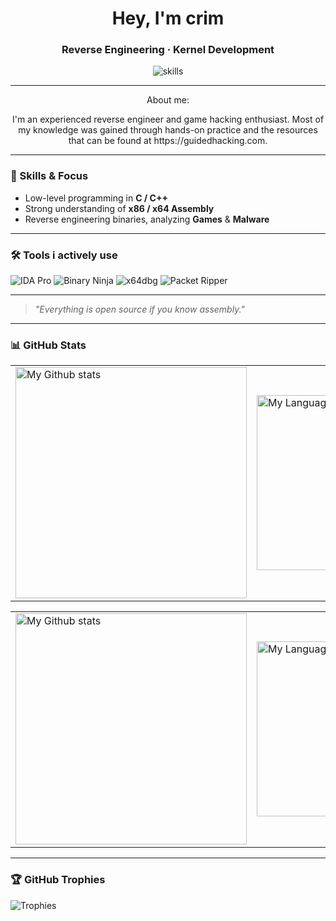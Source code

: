 <h1 align="center"> Hey, I'm crim </h1> 
<h3 align="center"> Reverse Engineering · Kernel Development</h3> 

<p align="center">
  <img src="https://skillicons.dev/icons?i=cpp,cmake,visualstudio&perline=3" alt="skills" />
</p>

---
<p align="center">
About me:
	<p align="center">
		I'm an experienced reverse engineer and game hacking enthusiast.  Most of my knowledge was gained through hands-on practice and the resources that can be found at https://guidedhacking.com.
	</p>
</p>

---

### 🔧 Skills & Focus

- Low-level programming in **C / C++**
- Strong understanding of **x86 / x64 Assembly**
- Reverse engineering binaries, analyzing **Games** & **Malware**

---

### 🛠 Tools i actively use
 ![IDA Pro](https://img.shields.io/badge/IDA_Pro-000000?style=for-the-badge&&logoColor=white) ![Binary Ninja](https://img.shields.io/badge/Binary_Ninja-FA0053?style=for-the-badge)  ![x64dbg](https://img.shields.io/badge/x64dbg-ED1C24?style=for-the-badge&logo=windows&logoColor=white) ![Packet Ripper](https://img.shields.io/badge/Packet_Ripper-005F73?style=for-the-badge)

---

> *"Everything is open source if you know assembly."*

---

### 📊 GitHub Stats
<!-- GRS (Light Mode) -->
<a href="https://github.com/NtProtectVirtualMemory#gh-light-mode-only">
  <table cellspacing="0" cellpadding="0">
    <tr>
      <td style="border: 0;">
          <img
            src="github-readme-stats-iota-pied-h6jaia5e5n.vercel.app/api?username=NtProtectVirtualMemory&show_icons=true&include_all_commits=true&hide_border=true&number_format=long&rank_icon=percentile&show=reviews,discussions_started,discussions_answered,prs_merged,prs_merged_percentage&disable_animations=true#gh-light-mode-only"
            alt="My Github stats"
            height="370"
          />
      </td>
      <td style="border: 0;">
          <img
            src="github-readme-stats-iota-pied-h6jaia5e5n.vercel.app/api/top-langs/?username=NtProtectVirtualMemory&layout=pie&hide_border=true&langs_count=10&size_weight=0.5&count_weight=0.5&custom_title=Langs%20distribution%20in%20my%20repos&disable_animations=true#gh-light-mode-only"
            alt="My Language stats"
            width="280"
          />
      </td>
    </tr>
  </table>
</a>

<!-- GRS (Dark Mode) -->
<a href="https://github.com/NtProtectVirtualMemory#gh-dark-mode-only">
  <table cellspacing="0" cellpadding="0">
    <tr>
      <td style="border: 0;">
        <img
          src="github-readme-stats-iota-pied-h6jaia5e5n.vercel.app/api?username=NtProtectVirtualMemory&show_icons=true&include_all_commits=true&icon_color=2d77dc&title_color=2d77dc&text_color=ffffff&bg_color=0d1117&hide_border=true&number_format=long&rank_icon=percentile&show=reviews,discussions_started,discussions_answered,prs_merged,prs_merged_percentage&disable_animations=true#gh-dark-mode-only"
          alt="My Github stats"
          height="370"
        />
      </td>
      <td style="border: 0;">
        <img
          src="github-readme-stats-iota-pied-h6jaia5e5n.vercel.app/api/top-langs/?username=NtProtectVirtualMemory&layout=pie&icon_color=2d77dc&title_color=2d77dc&text_color=ffffff&bg_color=0d1117&hide_border=true&langs_count=10&size_weight=0.5&count_weight=0.5&custom_title=Langs%20distribution%20in%20my%20repos&disable_animations=true#gh-dark-mode-only"
          alt="My Language stats"
          width="280"
        />
      </td>
    </tr>
  </table>
</a>

---

### 🏆 GitHub Trophies
![Trophies](https://github-profile-trophy.vercel.app/?username=NtProtectVirtualMemory&theme=flat&margin-w=10)
